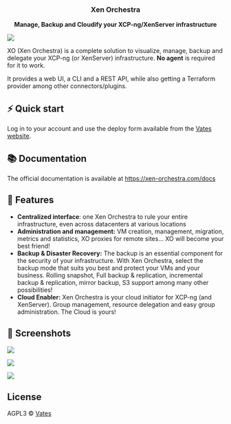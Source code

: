 <h3 align="center"><b>Xen Orchestra</b></h3>
<p align="center"><b>Manage, Backup and Cloudify your XCP-ng/XenServer infrastructure</b></p>

![](https://repository-images.githubusercontent.com/8077957/6dcf71fd-bad9-4bfa-933f-b466c52d513d)

XO (Xen Orchestra) is a complete solution to visualize, manage, backup and delegate your XCP-ng (or XenServer) infrastructure. **No agent** is required for it to work.

It provides a web UI, a CLI and a REST API, while also getting a Terraform provider among other connectors/plugins.

## ⚡️ Quick start

Log in to your account and use the deploy form available from the [Vates website](https://vates.tech/deploy/).

## 📚 Documentation

The official documentation is available at https://xen-orchestra.com/docs

## 🚀 Features

- **Centralized interface**: one Xen Orchestra to rule your entire infrastructure, even across datacenters at various locations
- **Administration and management:** VM creation, management, migration, metrics and statistics, XO proxies for remote sites… XO will become your best friend!
- **Backup & Disaster Recovery:** The backup is an essential component for the security of your infrastructure. With Xen Orchestra, select the backup mode that suits you best and protect your VMs and your business. Rolling snapshot, Full backup & replication, incremental backup & replication, mirror backup, S3 support among many other possibilities!
- **Cloud Enabler:** Xen Orchestra is your cloud initiator for XCP-ng (and XenServer). Group management, resource delegation and easy group administration. The Cloud is yours!

## 📸 Screenshots

![](https://vates.tech/assets/img/illustrations/xen-orchestra-screen-1.png.avif)

![](https://vates.tech/assets/img/illustrations/xen-orchestra-screen-3.png.avif)

![](https://vates.tech/assets/img/illustrations/xen-orchestra-screen-4.png.avif)

## License

AGPL3 © [Vates](http://vates.tech)
